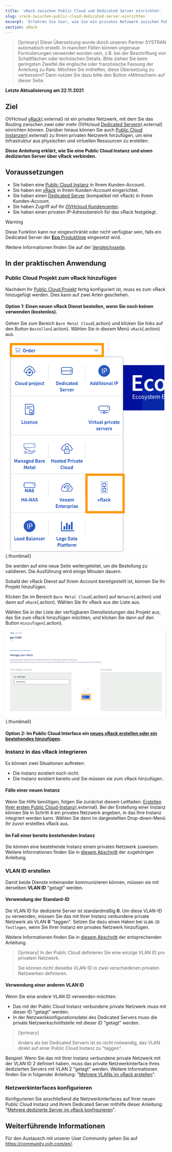 ```yaml
---
title: 'vRack zwischen Public Cloud und Dedicated Server einrichten'
slug: vrack-zwischen-public-cloud-dedicated-server-einrichten
excerpt: 'Erfahren Sie hier, wie Sie ein privates Netzwerk zwischen Public Cloud Instanzen und Dedicated Servern einrichten'
section: vRack
---
```


> [!primary]
> Diese Übersetzung wurde durch unseren Partner SYSTRAN automatisch erstellt. In manchen Fällen können ungenaue Formulierungen verwendet worden sein, z.B. bei der Beschriftung von Schaltflächen oder technischen Details. Bitte ziehen Sie beim geringsten Zweifel die englische oder französische Fassung der Anleitung zu Rate. Möchten Sie mithelfen, diese Übersetzung zu verbessern? Dann nutzen Sie dazu bitte den Button «Mitmachen» auf dieser Seite.
>

**Letzte Aktualisierung am 22.11.2021**

## Ziel

OVHcloud [vRack](https://www.ovh.de/loesungen/vrack/){.external} ist ein privates Netzwerk, mit dem Sie das Routing zwischen zwei oder mehr OVHcloud [Dedicated Servern](https://www.ovh.de/dedicated_server/){.external} einrichten können. Darüber hinaus können Sie auch [Public Cloud Instanzen](https://www.ovh.de/public-cloud/instances/){.external} zu Ihrem privaten Netzwerk hinzufügen, um eine Infrastruktur aus physischen und virtuellen Ressourcen zu erstellen.

**Diese Anleitung erklärt, wie Sie eine Public Cloud Instanz und einen dedizierten Server über vRack verbinden.**

## Voraussetzungen

- Sie haben eine [Public Cloud Instanz](https://docs.ovh.com/de/public-cloud/public-cloud-erste-schritte/#schritt-3-instanz-erstellen) in Ihrem Kunden-Account.
- Sie haben ein [vRack](https://www.ovh.de/loesungen/vrack/) in Ihrem Kunden-Account eingerichtet.
- Sie haben einen [Dedicated Server](https://www.ovhcloud.com/de/bare-metal/) (kompatibel mit vRack) in Ihrem Kunden-Account.
- Sie haben Zugriff auf Ihr [OVHcloud Kundencenter](https://www.ovh.com/auth/?action=gotomanager&from=https://www.ovh.de/&ovhSubsidiary=de).
- Sie haben einen privaten IP-Adressbereich für das vRack festgelegt.

> [!warning]
> Diese Funktion kann nur eingeschränkt oder nicht verfügbar sein, falls ein Dedicated Server der [**Eco** Produktlinie](https://eco.ovhcloud.com/de/about/) eingesetzt wird.
>
> Weitere Informationen finden Sie auf der [Vergleichsseite](https://eco.ovhcloud.com/de/compare/).

## In der praktischen Anwendung

### Public Cloud Projekt zum vRack hinzufügen

Nachdem Ihr [Public Cloud Projekt](https://docs.ovh.com/de/public-cloud/erstellung_public_cloud_projekt/) fertig konfiguriert ist, muss es zum vRack hinzugefügt werden. Dies kann auf zwei Arten geschehen.

#### Option 1: Einen neuen vRack Dienst bestellen, wenn Sie noch keinen verwenden (kostenlos).

Gehen Sie zum Bereich `Bare Metal Cloud`{.action} und klicken Sie links auf den Button `Bestellen`{.action}. Wählen Sie in diesem Menü `vRack`{.action} aus.

![vRack bestellen](images/orderingvrack.png){.thumbnail}

Sie werden auf eine neue Seite weitergeleitet, um die Bestellung zu validieren. Die Ausführung wird einige Minuten dauern.

Sobald der vRack Dienst auf Ihrem Account bereitgestellt ist, können Sie Ihr Projekt hinzufügen.

Klicken Sie im Bereich `Bare Metal Cloud`{.action} auf `Network`{.action} und dann auf `vRack`{.action}. Wählen Sie Ihr vRack aus der Liste aus.

Wählen Sie in der Liste der verfügbaren Dienstleistungen das Projekt aus, das Sie zum vRack hinzufügen möchten, und klicken Sie dann auf den Button `Hinzufügen`{.action}.

![Projekt zum vRack hinzufügen](images/addprojectvrack.png){.thumbnail}

#### Option 2: Im Public Cloud Interface ein [neues vRack erstellen oder ein bestehendes hinzufügen](https://docs.ovh.com/de/public-cloud/public-cloud-vrack/#schritt-1-vrack-aktivieren-und-verwalten).


### Instanz in das vRack integrieren

Es können zwei Situationen auftreten:

- Die Instanz existiert noch nicht.
- Die Instanz existiert bereits und Sie müssen sie zum vRack hinzufügen.

#### Fälle einer neuen Instanz

Wenn Sie Hilfe benötigen, folgen Sie zunächst diesem Leitfaden: [Erstellen Ihrer ersten Public Cloud-Instanz](https://docs.ovh.com/de/public-cloud/public-cloud-erste-schritte/#schritt-3-instanz-erstellen){.external}. Bei der Erstellung einer Instanz können Sie in Schritt 4 ein privates Netzwerk angeben, in das Ihre Instanz integriert werden kann. Wählen Sie dann im dargestellten Drop-down-Menü Ihr zuvor erstelltes vRack aus.

#### Im Fall einer bereits bestehenden Instanz

Sie können eine bestehende Instanz einem privaten Netzwerk zuweisen. Weitere Informationen finden Sie in [diesem Abschnitt](https://docs.ovh.com/de/public-cloud/public-cloud-vrack/#im-fall-einer-bestehenden-instanz_2) der zugehörigen Anleitung.

### VLAN ID erstellen

Damit beide Dienste miteinander kommunizieren können, müssen sie mit derselben **VLAN ID** "getagt" werden. 

#### Verwendung der Standard-ID

Die VLAN ID für dedizierte Server ist standardmäßig **0**. Um diese VLAN-ID zu verwenden, müssen Sie das mit Ihrer Instanz verbundene private Netzwerk als VLAN **0** "taggen". Setzen Sie dazu einen Haken bei `VLAN-ID festlegen`, wenn Sie Ihrer Instanz ein privates Netzwerk hinzufügen.

Weitere Informationen finden Sie in [diesem Abschnitt](https://docs.ovh.com/de/public-cloud/public-cloud-vrack/#schritt-2-erstellen-eines-vlan-im-vrack_1) der entsprechenden Anleitung.

> [!primary]
> In der Public Cloud definieren Sie eine einzige VLAN ID pro privatem Netzwerk.
>
> Sie können nicht dieselbe VLAN-ID in zwei verschiedenen privaten Netzwerken definieren.

#### Verwendung einer anderen VLAN ID

Wenn Sie eine andere VLAN ID verwenden möchten:

- Das mit der Public Cloud Instanz verbundene private Netzwerk muss mit dieser ID "getagt" werden.
- In der Netzwerkkonfigurationsdatei des Dedicated Servers muss die private Netzwerkschnittstelle mit dieser ID "getagt" werden.


> [!primary]
> 
> Anders als bei Dedicated Servern ist es nicht notwendig, das VLAN direkt auf einer Public Cloud Instanz zu "taggen".
>

Beispiel: Wenn Sie das mit Ihrer Instanz verbundene private Netzwerk mit der VLAN ID 2 definiert haben, muss das private Netzwerkinterface Ihres dedizierten Servers mit VLAN 2 "getagt" werden. Weitere Informationen finden Sie in folgender Anleitung: "[Mehrere VLANs im vRack erstellen](https://docs.ovh.com/de/dedicated/vrack-vlan-erstellen/)".

### Netzwerkinterfaces konfigurieren

Konfigurieren Sie anschließend die Netzwerkinterfaces auf Ihrer neuen Public Cloud Instanz und Ihrem Dedicated Server mithilfe dieser Anleitung: "[Mehrere dedizierte Server im vRack konfigurieren](https://docs.ovh.com/de/dedicated/mehrere-dedizierte-server-im-vrack-konfigurieren/)".

## Weiterführende Informationen

Für den Austausch mit unserer User Community gehen Sie auf <https://community.ovh.com/en/>.
